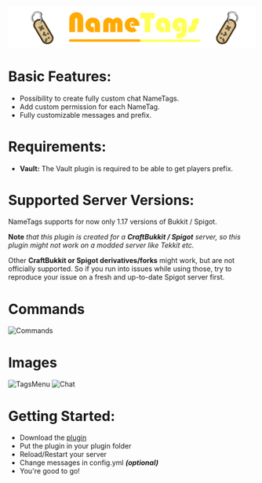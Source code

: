 ![NameTags](logo.png)

# Basic Features:

* Possibility to create fully custom chat NameTags.
* Add custom permission for each NameTag.
* Fully customizable messages and prefix.

# Requirements:

* **Vault:** The Vault plugin is required to be able to get players prefix.

# Supported Server Versions:

NameTags supports for now only 1.17 versions of Bukkit / Spigot.

**Note** *that this plugin is created for a **CraftBukkit / Spigot** server, so this plugin might not work on a modded server like Tekkit etc.*

Other **CraftBukkit or Spigot derivatives/forks** might work, but are not officially supported. So if you run into issues while using those, try to reproduce your issue on a fresh and up-to-date Spigot server first.

# Commands

![Commands](https://media.discordapp.net/attachments/923616709091401789/923700326572359740/help.png)

# Images

![TagsMenu](https://media.discordapp.net/attachments/923616709091401789/923700326798872626/tagsmenu.png)
![Chat](https://media.discordapp.net/attachments/923616709091401789/923700326983409705/chat.png)

# Getting Started:

* Download the [plugin](https://www.spigotmc.org/resources/nametags.98628/)
* Put the plugin in your plugin folder
* Reload/Restart your server
* Change messages in config.yml ***(optional)***
* You're good to go!
